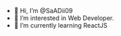 - 👋 Hi, I’m @SaADii09
- 👀 I’m interested in Web Developer.
- 🌱 I’m currently learning ReactJS
<!---
SaADii09/SaADii09 is a ✨ special ✨ repository because its `README.md` (this file) appears on your GitHub profile.
You can click the Preview link to take a look at your changes.
--->
